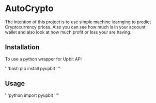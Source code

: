 # AutoCrypto

The intention of this project is to use simple machine learnging to predict Cryptocurrency prices.
Also you can see how much is in your acoount wallet and also look at how much profit or loss your are having.

## Installation

To use a python wrapper for Upbit API

'''bash
pip install pyupbit
'''

## Usage

'''python
import pyupbit
''''
